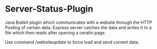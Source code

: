 # Server-Status-Plugin
Java Bukkit plugin which communicates with a website through the HTTP Posting of certain data. Express server catches the data and writes it to a file which then reads after opening a ceratin page.

Use command /websiteupdate to force load and send current data.
